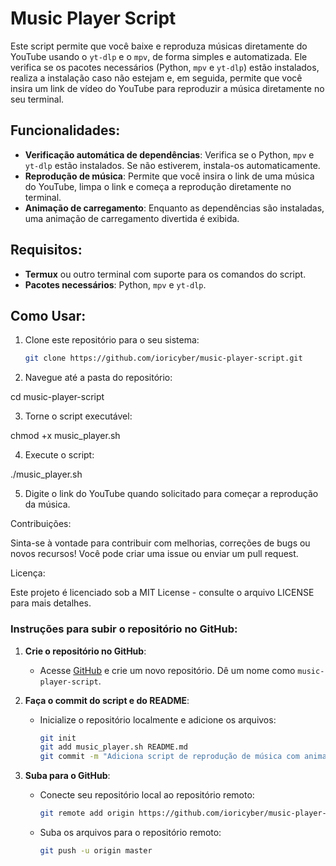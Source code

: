 # Music Player Script

Este script permite que você baixe e reproduza músicas diretamente do YouTube usando o `yt-dlp` e o `mpv`, de forma simples e automatizada. Ele verifica se os pacotes necessários (Python, `mpv` e `yt-dlp`) estão instalados, realiza a instalação caso não estejam e, em seguida, permite que você insira um link de vídeo do YouTube para reproduzir a música diretamente no seu terminal.

## Funcionalidades:

- **Verificação automática de dependências**: Verifica se o Python, `mpv` e `yt-dlp` estão instalados. Se não estiverem, instala-os automaticamente.
- **Reprodução de música**: Permite que você insira o link de uma música do YouTube, limpa o link e começa a reprodução diretamente no terminal.
- **Animação de carregamento**: Enquanto as dependências são instaladas, uma animação de carregamento divertida é exibida.

## Requisitos:

- **Termux** ou outro terminal com suporte para os comandos do script.
- **Pacotes necessários**: Python, `mpv` e `yt-dlp`.

## Como Usar:

1. Clone este repositório para o seu sistema:

   ```bash
   git clone https://github.com/ioricyber/music-player-script.git

2. Navegue até a pasta do repositório:

cd music-player-script


3. Torne o script executável:

chmod +x music_player.sh


4. Execute o script:

./music_player.sh


5. Digite o link do YouTube quando solicitado para começar a reprodução da música.



Contribuições:

Sinta-se à vontade para contribuir com melhorias, correções de bugs ou novos recursos! Você pode criar uma issue ou enviar um pull request.

Licença:

Este projeto é licenciado sob a MIT License - consulte o arquivo LICENSE para mais detalhes.

### Instruções para subir o repositório no GitHub:

1. **Crie o repositório no GitHub**:
   - Acesse [GitHub](https://github.com) e crie um novo repositório. Dê um nome como `music-player-script`.
   
2. **Faça o commit do script e do README**:
   - Inicialize o repositório localmente e adicione os arquivos:

     ```bash
     git init
     git add music_player.sh README.md
     git commit -m "Adiciona script de reprodução de música com animação e verificação de dependências"
     ```

3. **Suba para o GitHub**:

   - Conecte seu repositório local ao repositório remoto:

     ```bash
     git remote add origin https://github.com/ioricyber/music-player-script.git
     ```

   - Suba os arquivos para o repositório remoto:

     ```bash
     git push -u origin master
     ```
